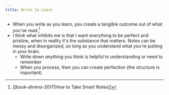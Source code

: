 ```yaml
---
title: Write to Learn
---
```


- When you write as you learn, you create a tangible outcome out of what you've read.[^ref]
- I think what inhibits me is that I want everything to be perfect and pristine,
when in reality it's the substance that matters. Notes can be messy and disorganized,
so long as you understand what you're putting in your brain.
    - Write down *anything* you think is helpful to understanding or need to remember
    - When you process, then you can create perfection (the structure is important)

[^ref]: [[book-ahrens-2017|How to Take Smart Notes]]
